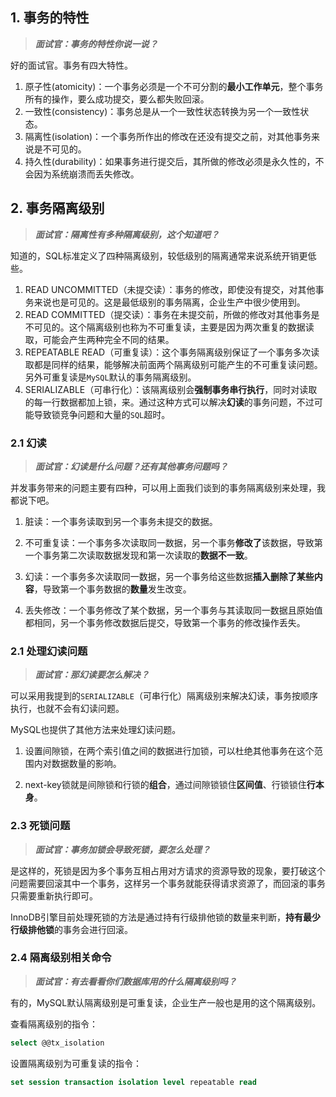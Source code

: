 ## 1. 事务的特性

> ***面试官：事务的特性你说一说？***

好的面试官。事务有四大特性。

1. 原子性(atomicity)：一个事务必须是一个不可分割的**最小工作单元**，整个事务所有的操作，要么成功提交，要么都失败回滚。
2. 一致性(consistency)：事务总是从一个一致性状态转换为另一个一致性状态。
3. 隔离性(isolation)：一个事务所作出的修改在还没有提交之前，对其他事务来说是不可见的。
4. 持久性(durability)：如果事务进行提交后，其所做的修改必须是永久性的，不会因为系统崩溃而丢失修改。

## 2. 事务隔离级别

> ***面试官：隔离性有多种隔离级别，这个知道吧？***

知道的，SQL标准定义了四种隔离级别，较低级别的隔离通常来说系统开销更低些。

1. READ UNCOMMITTED（未提交读）：事务的修改，即使没有提交，对其他事务来说也是可见的。这是最低级别的事务隔离，企业生产中很少使用到。
2. READ COMMITTED（提交读）：事务在未提交前，所做的修改对其他事务是不可见的。这个隔离级别也称为不可重复读，主要是因为两次重复的数据读取，可能会产生两种完全不同的结果。
3. REPEATABLE READ（可重复读）：这个事务隔离级别保证了一个事务多次读取都是同样的结果，能够解决前面两个隔离级别可能产生的不可重复读问题。另外可重复读是`MySQL`默认的事务隔离级别。
4. SERIALIZABLE（可串行化）：该隔离级别会**强制事务串行执行**，同时对读取的每一行数据都加上锁，来。通过这种方式可以解决**幻读**的事务问题，不过可能导致锁竞争问题和大量的`SQL`超时。

### 2.1 幻读

> ***面试官：幻读是什么问题？还有其他事务问题吗？***

并发事务带来的问题主要有四种，可以用上面我们谈到的事务隔离级别来处理，我都说下吧。

1. 脏读：一个事务读取到另一个事务未提交的数据。

2. 不可重复读：一个事务多次读取同一数据，另一个事务**修改了**该数据，导致第一个事务第二次读取数据发现和第一次读取的**数据不一致**。

3. 幻读：一个事务多次读取同一数据，另一个事务给这些数据**插入删除了某些内容**，导致第一个事务数据的**数量**发生改变。

4. 丢失修改：一个事务修改了某个数据，另一个事务与其读取同一数据且原始值都相同，另一个事务修改数据后提交，导致第一个事务的修改操作丢失。

### 2.1 处理幻读问题

> ***面试官：那幻读要怎么解决？***

可以采用我提到的`SERIALIZABLE`（可串行化）隔离级别来解决幻读，事务按顺序执行，也就不会有幻读问题。

MySQL也提供了其他方法来处理幻读问题。

1. 设置间隙锁，在两个索引值之间的数据进行加锁，可以杜绝其他事务在这个范围内对数据数量的影响。

2. next-key锁就是间隙锁和行锁的**组合**，通过间隙锁锁住**区间值**、行锁锁住**行本身**。

### 2.3 死锁问题

> ***面试官：事务加锁会导致死锁，要怎么处理？***

是这样的，死锁是因为多个事务互相占用对方请求的资源导致的现象，要打破这个问题需要回滚其中一个事务，这样另一个事务就能获得请求资源了，而回滚的事务只需要重新执行即可。

InnoDB引擎目前处理死锁的方法是通过持有行级排他锁的数量来判断，**持有最少行级排他锁**的事务会进行回滚。

### 2.4 隔离级别相关命令

> ***面试官：有去看看你们数据库用的什么隔离级别吗？***

有的，MySQL默认隔离级别是可重复读，企业生产一般也是用的这个隔离级别。

查看隔离级别的指令：

```sql
select @@tx_isolation
```

设置隔离级别为可重复读的指令：

```sql
set session transaction isolation level repeatable read
```
